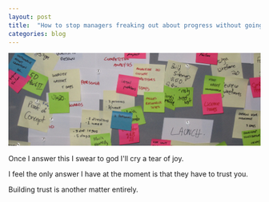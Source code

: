```yaml
---
layout: post
title:  "How to stop managers freaking out about progress without going full-agile"
categories: blog
---
```


<img class="fit image" src="/images/full-agile-trust/card-wall.png" title="https://www.flickr.com/photos/vancouverfilmschool/5331017892/in/photolist-985RTA-Bx7yyf-ABTUjE-3paWa5-Bzqu8H-982HSF-abuNZz-9dTsfj-de7zSK-7CiWah-gG5tkQ-B1UJi2-4pewTp-Bs8ibK-cmgswG-GGsSn-cmgE6u-7GpW1s-7Gm19r-9dQoE6-6MfY9M-pibhYF-DWdGA-uxgZq-8VBRBX-aghWM9-agfcea-5sXSCT-985S8U-7VuYrD-7VuYwF-fBgcPD-4KHaJD-9dQpr8-4KHaSk-aghWN5-dTGid3-aghWX1-aghWK1-7xbdLo-aPMVLp-8bB8gn-dTGhjY-mDbZND-9MpqGa-5rW57Y-9dTrYY-9dQp72-agfcpX-9Whz2q" />

Once I answer this I swear to god I'll cry a tear of joy.

I feel the only answer I have at the moment is that
they have to trust you.

Building trust is another matter entirely.
